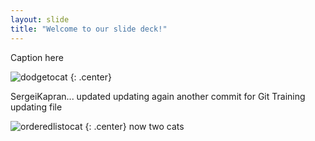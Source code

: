 ```yaml
---
layout: slide
title: "Welcome to our slide deck!"
---
```


Caption here

![dodgetocat](https://octodex.github.com/images/dodgetocat_v2.png)
{: .center}


SergeiKapran...
updated
updating again 
another commit 
for Git Training 
updating file

![orderedlistocat](https://octodex.github.com/images/orderedlistocat.png)
{: .center}
now two cats




